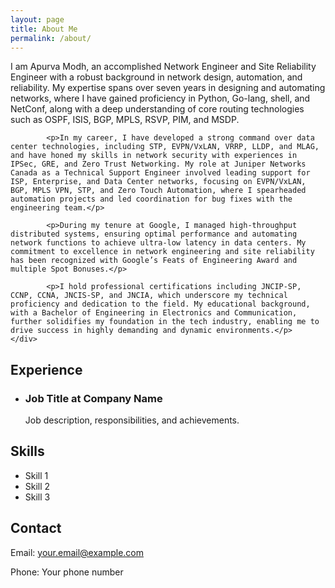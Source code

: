 ```yaml
---
layout: page
title: About Me
permalink: /about/
---
```


<html lang="en">
<head>
    <meta charset="UTF-8">
    <title>About Me - Apurva Modh</title>
    <link rel="stylesheet" href="style.css">
</head>
<body>
    <div id="about-me">
        <p>I am Apurva Modh, an accomplished Network Engineer and Site Reliability Engineer with a robust background in network design, automation, and reliability. My expertise spans over seven years in designing and automating networks, where I have gained proficiency in Python, Go-lang, shell, and NetConf, along with a deep understanding of core routing technologies such as OSPF, ISIS, BGP, MPLS, RSVP, PIM, and MSDP.</p>

            <p>In my career, I have developed a strong command over data center technologies, including STP, EVPN/VxLAN, VRRP, LLDP, and MLAG, and have honed my skills in network security with experiences in IPSec, GRE, and Zero Trust Networking. My role at Juniper Networks Canada as a Technical Support Engineer involved leading support for ISP, Enterprise, and Data Center networks, focusing on EVPN/VxLAN, BGP, MPLS VPN, STP, and Zero Touch Automation, where I spearheaded automation projects and led coordination for bug fixes with the engineering team.</p>
                
            <p>During my tenure at Google, I managed high-throughput distributed systems, ensuring optimal performance and automating network functions to achieve ultra-low latency in data centers. My commitment to excellence in network engineering and site reliability has been recognized with Google’s Feats of Engineering Award and multiple Spot Bonuses.</p>
                
            <p>I hold professional certifications including JNCIP-SP, CCNP, CCNA, JNCIS-SP, and JNCIA, which underscore my technical proficiency and dedication to the field. My educational background, with a Bachelor of Engineering in Electronics and Communication, further solidifies my foundation in the tech industry, enabling me to drive success in highly demanding and dynamic environments.</p>
    </div>
</body>
<section class="experience">
    <div class="container">
        <h2>Experience</h2>
        <ul>
            <li>
                <h3>Job Title at Company Name</h3>
                <p>Job description, responsibilities, and achievements.</p>
            </li>
            <!-- Repeat for other experiences -->
        </ul>
    </div>
</section>

<section class="skills">
    <div class="container">
        <h2>Skills</h2>
        <ul>
            <li>Skill 1</li>
            <li>Skill 2</li>
            <li>Skill 3</li>
            <!-- Add more skills as needed -->
        </ul>
    </div>
</section>

<section class="contact">
    <div class="container">
        <h2>Contact</h2>
        <p>Email: <a href="mailto:your.email@example.com">your.email@example.com</a></p>
        <p>Phone: Your phone number</p>
        <!-- Add more contact details as necessary -->
    </div>
</section>
</html>
